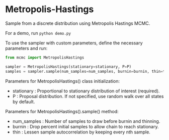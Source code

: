# Metropolis-Hastings
Sample from a discrete distribution using Metropolis Hastings MCMC.

For a demo, run `python demo.py`

To use the sampler with custom parameters, define the necessary parameters and run:
```python
from mcmc import MetropolisHastings

sampler = MetropolisHastings(stationary=stationary, P=P)
samples = sampler.sample(num_samples=num_samples, burnin=burnin, thin=thin)
```

Parameters for MetropolisHastings() class initialization:
* stationary : Proportional to stationary distribution of interest (required).
* P : Proposal distribution. If not specified, use random walk over all states by default.

Parameters for MetropolisHastings().sample() method:
* num_samples : Number of samples to draw before burnin and thinning.
* burnin : Drop percent initial samples to allow chain to reach stationary.
* thin : Lessen sample autocorrelation by keeping every nth sample.
